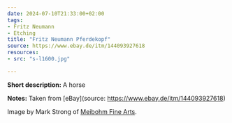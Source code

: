 ```yaml
---
date: 2024-07-10T21:33:00+02:00
tags:
- Fritz Neumann
- Etching
title: "Fritz Neumann Pferdekopf"
source: https://www.ebay.de/itm/144093927618
resources:
- src: "s-l1600.jpg"

---
```


**Short description:** A horse

**Notes:** Taken from [eBay](source: https://www.ebay.de/itm/144093927618)

Image by Mark Strong of [Meibohm Fine Arts](http://meibohmfinearts.com/).
